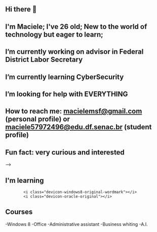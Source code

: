 ## Hi there 👋

<!--
**macielemsf/macielemsf** is a ✨ _special_ ✨ repository because its `README.md` (this file) appears on your GitHub profile.

-->
## I'm Maciele; I've 26 old; New to the world of technology but eager to learn;
## I’m currently working on advisor in Federal District Labor Secretary 
## I’m currently learning CyberSecurity 
## I’m looking for help with EVERYTHING
## How to reach me: macielemsf@gmail.com (personal profile) or maciele57972496@edu.df.senac.br (student profile)
## Fun fact: very curious and interested
-->
## I'm learning
            <i class="devicon-windows8-original-wordmark"></i>
            <i class="devicon-oracle-original"></i>
            
## Courses       
-Windows 8
-Office
-Administrative assistant
-Business whiting
-A.I.

